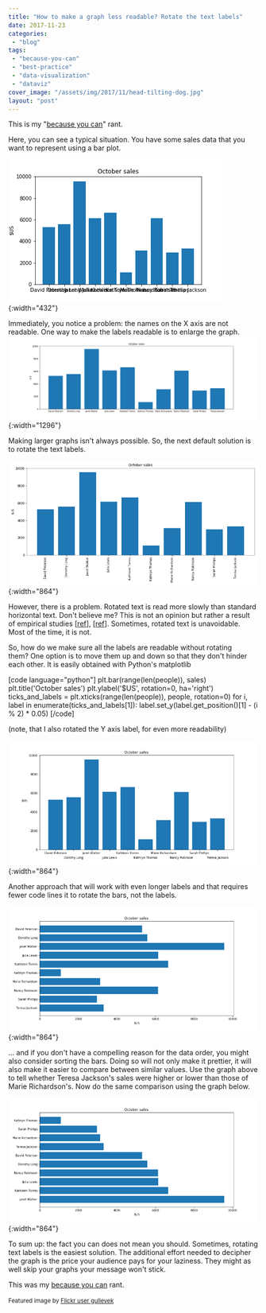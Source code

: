 ```yaml
---
title: "How to make a graph less readable? Rotate the text labels"
date: 2017-11-23
categories: 
 - "blog"
tags: 
 - "because-you-can"
 - "best-practice"
 - "data-visualization"
 - "dataviz"
cover_image: "/assets/img/2017/11/head-tilting-dog.jpg"
layout: "post"
---
```


This is my "[because you can](https://gorelik.net/tag/because-you-can/)" rant.

Here, you can see a typical situation. You have some sales data that you want to represent using a bar plot.

![01_default](/assets/img/2017/11/01_default.png){:width="432"}

Immediately, you notice a problem: the names on the X axis are not readable. One way to make the labels readable is to enlarge the graph.![02_large_image](/assets/img/2017/11/02_large_image.png){:width="1296"}

Making larger graphs isn't always possible. So, the next default solution is to rotate the text labels.

![03_rotated](/assets/img/2017/11/03_rotated1.png){:width="864"}

However, there is a problem. Rotated text is read more slowly than standard horizontal text. Don't believe me? This is not an opinion but rather a result of empirical studies [[ref](http://journals.sagepub.com/doi/abs/10.1177/154193120204601722)], [[ref](http://psycnet.apa.org/record/1986-10970-001)]. Sometimes, rotated text is unavoidable. Most of the time, it is not.

So, how do we make sure all the labels are readable without rotating them? One option is to move them up and down so that they don't hinder each other. It is easily obtained with Python's matplotlib

[code language="python"]
plt.bar(range(len(people)), sales)
plt.title('October sales')
plt.ylabel('$US', rotation=0, ha='right')
ticks_and_labels = plt.xticks(range(len(people)), people, rotation=0)
for i, label in enumerate(ticks_and_labels[1]):
    label.set_y(label.get_position()[1] - (i % 2) * 0.05)
[/code]

(note, that I also rotated the Y axis label, for even more readability)

![05_alternate_labels](/assets/img/2017/11/05_alternate_labels.png){:width="864"}

Another approach that will work with even longer labels and that requires fewer code lines it to rotate the bars, not the labels.

![07_horizontal_plot](/assets/img/2017/11/07_horizontal_plot.png){:width="864"}

... and if you don't have a compelling reason for the data order, you might also consider sorting the bars. Doing so will not only make it prettier, it will also make it easier to compare between similar values. Use the graph above to tell whether Teresa Jackson's sales were higher or lower than those of Marie Richardson's. Now do the same comparison using the graph below.

![08_horizontal_plot_sorted](/assets/img/2017/11/08_horizontal_plot_sorted.png){:width="864"}

To sum up: the fact you can does not mean you should. Sometimes, rotating text labels is the easiest solution. The additional effort needed to decipher the graph is the price your audience pays for your laziness. They might as well skip your graphs your message won't stick.

This was my [because you can](https://gorelik.net/tag/because-you-can/) rant.

<small>Featured image by <a href="https://www.flickr.com/photos/gullevek/219632672/in/photolist-kpF9d-bE7Np2-bE7Noi-brcR9m-bE7jjF-bE7nAv-bE7S6i-bE7jFx-bE7TLV-bE7VVB-bE7NoR-brcJZW-bE7sLp-brcnWA-m9yjcH-bE7TMc-bE7VVz-bE7iqz-bE824D-7Bcw3w-bE824v-bE7mND-bE7S6a-brcK19-brcR9s-7vEsMC-bE7Not-brcJZS-bE7jBH-qD2axf-bE7NoB-bE7TMx-brcR9y-brcnQU-bE7TMp-bE824H-brd3ww-brcR9G-4DqSRG-4TbPtZ-brd3vY-bE7Npi-bE7ms6-bE7jhz-bE7S5F-bE7AWx-bE7TMT-bE7S6p-bE7TMH-bE7VW8" target="_blank" rel="noopener">Flickr user gullevek</a></small>
